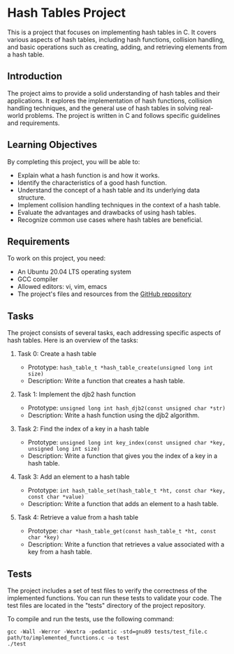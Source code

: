 # Hash Tables Project

This is a project that focuses on implementing hash tables in C. It covers various aspects of hash tables, including hash functions, collision handling, and basic operations such as creating, adding, and retrieving elements from a hash table.


## Introduction

The project aims to provide a solid understanding of hash tables and their applications. It explores the implementation of hash functions, collision handling techniques, and the general use of hash tables in solving real-world problems. The project is written in C and follows specific guidelines and requirements.

## Learning Objectives

By completing this project, you will be able to:

- Explain what a hash function is and how it works.
- Identify the characteristics of a good hash function.
- Understand the concept of a hash table and its underlying data structure.
- Implement collision handling techniques in the context of a hash table.
- Evaluate the advantages and drawbacks of using hash tables.
- Recognize common use cases where hash tables are beneficial.

## Requirements

To work on this project, you need:

- An Ubuntu 20.04 LTS operating system
- GCC compiler
- Allowed editors: vi, vim, emacs
- The project's files and resources from the [GitHub repository](https://github.com/username/repo)

## Tasks

The project consists of several tasks, each addressing specific aspects of hash tables. Here is an overview of the tasks:

1. Task 0: Create a hash table
   - Prototype: `hash_table_t *hash_table_create(unsigned long int size)`
   - Description: Write a function that creates a hash table.
  
2. Task 1: Implement the djb2 hash function
   - Prototype: `unsigned long int hash_djb2(const unsigned char *str)`
   - Description: Write a hash function using the djb2 algorithm.

3. Task 2: Find the index of a key in a hash table
   - Prototype: `unsigned long int key_index(const unsigned char *key, unsigned long int size)`
   - Description: Write a function that gives you the index of a key in a hash table.

4. Task 3: Add an element to a hash table
   - Prototype: `int hash_table_set(hash_table_t *ht, const char *key, const char *value)`
   - Description: Write a function that adds an element to a hash table.

5. Task 4: Retrieve a value from a hash table
   - Prototype: `char *hash_table_get(const hash_table_t *ht, const char *key)`
   - Description: Write a function that retrieves a value associated with a key from a hash table.

## Tests

The project includes a set of test files to verify the correctness of the implemented functions. You can run these tests to validate your code. The test files are located in the "tests" directory of the project repository.

To compile and run the tests, use the following command:
```shell
gcc -Wall -Werror -Wextra -pedantic -std=gnu89 tests/test_file.c path/to/implemented_functions.c -o test
./test
```
